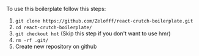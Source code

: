 To use this boilerplate follow this steps: 

1. `git clone https://github.com/Zelofff/react-crutch-boilerplate.git`
2. `cd react-crutch-boilerplate/`
3. `git checkout hot` (Skip this step if you don't want to use hmr)
4. `rm -rf .git/`
5. Create new repository on github
